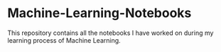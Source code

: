 # Machine-Learning-Notebooks

This repository contains all the notebooks I have worked on during my learning process of Machine Learning.
